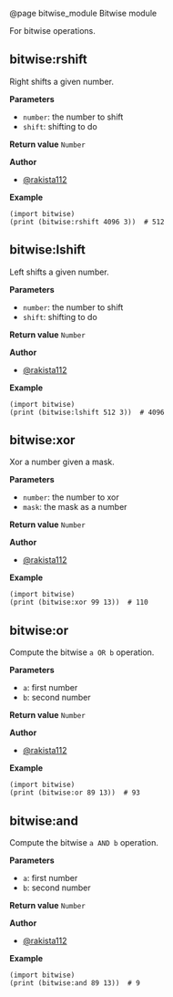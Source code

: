 @page bitwise_module Bitwise module

For bitwise operations.

## bitwise:rshift

Right shifts a given number.

**Parameters**
- `number`: the number to shift
- `shift`: shifting to do

**Return value** `Number`

**Author**
- [@rakista112](https://github.com/rakista112)

**Example**
~~~~{.lisp}
(import bitwise)
(print (bitwise:rshift 4096 3))  # 512
~~~~

## bitwise:lshift

Left shifts a given number.

**Parameters**
- `number`: the number to shift
- `shift`: shifting to do

**Return value** `Number`

**Author**
- [@rakista112](https://github.com/rakista112)

**Example**
~~~~{.lisp}
(import bitwise)
(print (bitwise:lshift 512 3))  # 4096
~~~~

## bitwise:xor

Xor a number given a mask.

**Parameters**
- `number`: the number to xor
- `mask`: the mask as a number

**Return value** `Number`

**Author**
- [@rakista112](https://github.com/rakista112)

**Example**
~~~~{.lisp}
(import bitwise)
(print (bitwise:xor 99 13))  # 110
~~~~

## bitwise:or

Compute the bitwise `a OR b` operation.

**Parameters**
- `a`: first number
- `b`: second number

**Return value** `Number`

**Author**
- [@rakista112](https://github.com/rakista112)

**Example**
~~~~{.lisp}
(import bitwise)
(print (bitwise:or 89 13))  # 93
~~~~

## bitwise:and

Compute the bitwise `a AND b` operation.

**Parameters**
- `a`: first number
- `b`: second number

**Return value** `Number`

**Author**
- [@rakista112](https://github.com/rakista112)

**Example**
~~~~{.lisp}
(import bitwise)
(print (bitwise:and 89 13))  # 9
~~~~